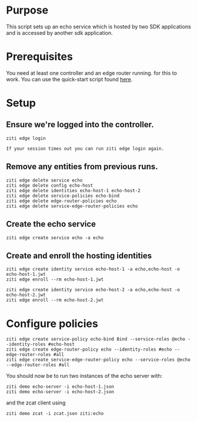 # Purpose

This script sets up an echo service which is hosted by two SDK applications and
is accessed by another sdk application.

# Prerequisites

You need at least one controller and an edge router running. for this to work.
You can use the quick-start script found [here](https://github.com/openziti/ziti/tree/release-next/quickstart).

# Setup

## Ensure we're logged into the controller.

```action:ziti-login allowRetry=true
ziti edge login
```

```action:keep-session-alive interval=1m
If your session times out you can run ziti edge login again.
```

## Remove any entities from previous runs.

```action:ziti
ziti edge delete service echo
ziti edge delete config echo-host
ziti edge delete identities echo-host-1 echo-host-2
ziti edge delete service-policies echo-bind
ziti edge delete edge-router-policies echo
ziti edge delete service-edge-router-policies echo 
```

## Create the echo service

```action:ziti
ziti edge create service echo -a echo
```

## Create and enroll the hosting identities

```action:ziti
ziti edge create identity service echo-host-1 -a echo,echo-host -o echo-host-1.jwt
ziti edge enroll --rm echo-host-1.jwt

ziti edge create identity service echo-host-2 -a echo,echo-host -o echo-host-2.jwt
ziti edge enroll --rm echo-host-2.jwt
```

# Configure policies

```action:ziti
ziti edge create service-policy echo-bind Bind --service-roles @echo --identity-roles #echo-host
ziti edge create edge-router-policy echo --identity-roles #echo --edge-router-roles #all
ziti edge create service-edge-router-policy echo --service-roles @echo --edge-router-roles #all
```

You should now be to run two instances of the echo server with:

```
ziti demo echo-server -i echo-host-1.json
ziti demo echo-server -i echo-host-2.json
```

and
the zcat client using

```
ziti demo zcat -i zcat.json ziti:echo
```
